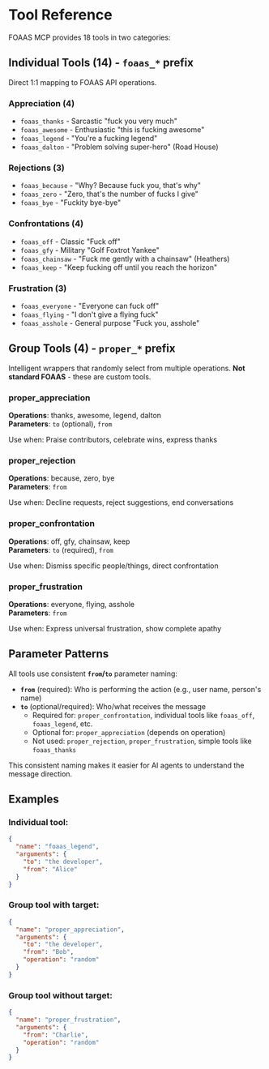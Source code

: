 # Tool Reference

FOAAS MCP provides 18 tools in two categories:

## Individual Tools (14) - `foaas_*` prefix

Direct 1:1 mapping to FOAAS API operations.

### Appreciation (4)
- `foaas_thanks` - Sarcastic "fuck you very much"
- `foaas_awesome` - Enthusiastic "this is fucking awesome"
- `foaas_legend` - "You're a fucking legend"
- `foaas_dalton` - "Problem solving super-hero" (Road House)

### Rejections (3)
- `foaas_because` - "Why? Because fuck you, that's why"
- `foaas_zero` - "Zero, that's the number of fucks I give"
- `foaas_bye` - "Fuckity bye-bye"

### Confrontations (4)
- `foaas_off` - Classic "Fuck off"
- `foaas_gfy` - Military "Golf Foxtrot Yankee"
- `foaas_chainsaw` - "Fuck me gently with a chainsaw" (Heathers)
- `foaas_keep` - "Keep fucking off until you reach the horizon"

### Frustration (3)
- `foaas_everyone` - "Everyone can fuck off"
- `foaas_flying` - "I don't give a flying fuck"
- `foaas_asshole` - General purpose "Fuck you, asshole"

## Group Tools (4) - `proper_*` prefix

Intelligent wrappers that randomly select from multiple operations. **Not standard FOAAS** - these are custom tools.

### proper_appreciation
**Operations**: thanks, awesome, legend, dalton  
**Parameters**: `to` (optional), `from`

Use when: Praise contributors, celebrate wins, express thanks

### proper_rejection  
**Operations**: because, zero, bye  
**Parameters**: `from`

Use when: Decline requests, reject suggestions, end conversations

### proper_confrontation
**Operations**: off, gfy, chainsaw, keep  
**Parameters**: `to` (required), `from`

Use when: Dismiss specific people/things, direct confrontation

### proper_frustration
**Operations**: everyone, flying, asshole  
**Parameters**: `from`

Use when: Express universal frustration, show complete apathy

## Parameter Patterns

All tools use consistent **`from`/`to`** parameter naming:

- **`from`** (required): Who is performing the action (e.g., user name, person's name)
- **`to`** (optional/required): Who/what receives the message
  - Required for: `proper_confrontation`, individual tools like `foaas_off`, `foaas_legend`, etc.
  - Optional for: `proper_appreciation` (depends on operation)
  - Not used: `proper_rejection`, `proper_frustration`, simple tools like `foaas_thanks`

This consistent naming makes it easier for AI agents to understand the message direction.

## Examples

### Individual tool:
```json
{
  "name": "foaas_legend",
  "arguments": {
    "to": "the developer",
    "from": "Alice"
  }
}
```

### Group tool with target:
```json
{
  "name": "proper_appreciation",
  "arguments": {
    "to": "the developer",
    "from": "Bob",
    "operation": "random"
  }
}
```

### Group tool without target:
```json
{
  "name": "proper_frustration",
  "arguments": {
    "from": "Charlie",
    "operation": "random"
  }
}
```
